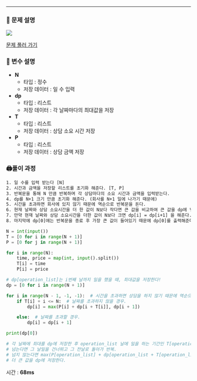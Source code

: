---

### 📔 문제 설명

![](https://images.velog.io/images/soshin_dev/post/e957e86c-c8a4-44f9-94a4-daff79c76f74/image.png)

[문제 풀러 가기](https://www.acmicpc.net/problem/14501)

### 🧰 변수 설명

- **N**
    - 타입 : 정수
    - 저장 데이터 : 일 수 입력
- **dp**
    - 타입 : 리스트
    - 저장 데이터 : 각 날짜마다의 최대값을 저장
- **T**
    - 타입 : 리스트
    - 저장 데이터 : 상담 소요 시간 저장
- **P**
    - 타입 : 리스트
    - 저장 데이터 : 상담 금액 저장


### 🖨풀이 과정

```txt
1. 일 수를 입력 받는다 [N]
2. 시간과 금액을 저장할 리스트를 초기화 해준다. [T, P]
3. 반복문을 통해 N 만큼 반복하며 각 상담마다의 소요 시간과 금액을 입력받는다.
4. dp를 N+1 크기 만큼 초기화 해준다. (회사를 N+1 일에 나가기 때문에)
5. 시간을 초과하면 회사에 있지 않기 때문에 역순으로 반복문을 돈다.
6. 현재 날짜와 상담 소요시간을 더 한 값이 N보다 작다면 큰 값을 비교하여 큰 값을 dp에 넣는다.
7. 만약 현재 날짜와 상담 소요시간을 더한 값이 N보다 크면 dp[i] = dp[i+1] 을 해준다.
8. 마지막에 dp[0]에는 반복문을 종료 후 가장 큰 값이 들어있기 때문에 dp[0]를 출력해준다.
```
```python
N = int(input())
T = [0 for i in range(N + 1)]
P = [0 for j in range(N + 1)]

for i in range(N):
    time, price = map(int, input().split())
    T[i] = time
    P[i] = price

# dp[operation_list]는 i번째 날까지 일을 했을 때, 최대값을 저장한다!
dp = [0 for i in range(N + 1)]

for i in range(N - 1, -1, -1):  # 시간을 초과하면 상담을 하지 않기 때문에 역순으로 진행
    if T[i] + i <= N:  # 날짜를 초과하지 않을 경우.
        dp[i] = max(P[i] + dp[i + T[i]], dp[i + 1])

    else:  # 날짜를 초과할 경우.
        dp[i] = dp[i + 1]

print(dp[0])

# 각 날짜에 최대를 dp에 저장한 후 operation_list 날에 일을 하는 기간인 T[operation_list]를 더한값이 N을 넘으면 회사에 없기 때문에 불가
# 넘는다면 그 날일을 건너뛰고 그 전날로 돌아가 반복.
# 넘지 않는다면 max(P[operation_list] + dp[operation_list + T[operation_list]], dp[operation_list + 1]) 를 통해 현재 총액 + 상담금액과 그 전에 저장된 dp 값을 비교해서
# 더 큰 값을 dp에 저장한다.
```
시간 : **68ms**
